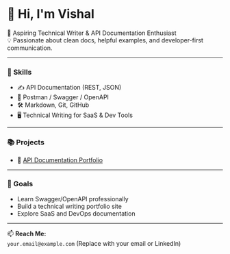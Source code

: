 # 👋 Hi, I'm Vishal

🚀 Aspiring Technical Writer & API Documentation Enthusiast  
💡 Passionate about clean docs, helpful examples, and developer-first communication.

---

### 🔧 Skills
- ✍️ API Documentation (REST, JSON)
- 🧪 Postman / Swagger / OpenAPI
- 🛠️ Markdown, Git, GitHub
- 🖥️ Technical Writing for SaaS & Dev Tools

---

### 📚 Projects
- 📘 [API Documentation Portfolio](https://github.com/Vishal160703/api-documentation-portfolio)

---

### 🎯 Goals
- Learn Swagger/OpenAPI professionally
- Build a technical writing portfolio site
- Explore SaaS and DevOps documentation

---

📫 **Reach Me:**  
`your.email@example.com` (Replace with your email or LinkedIn)
